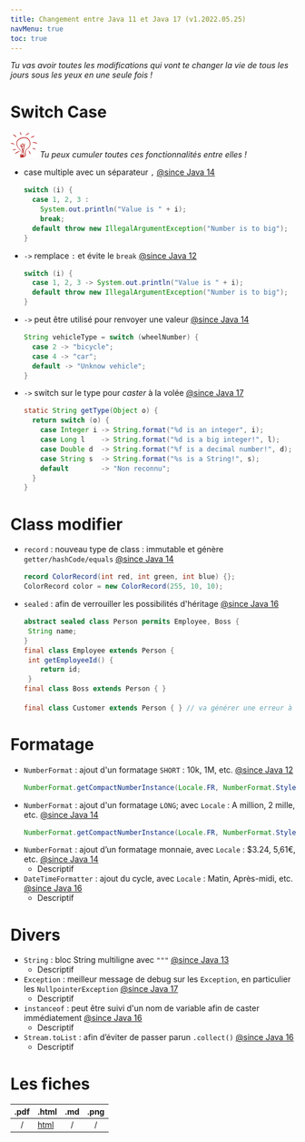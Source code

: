 ```yaml
---
title: Changement entre Java 11 et Java 17 (v1.2022.05.25)
navMenu: true
toc: true
---
```


_Tu vas avoir toutes les modifications qui vont te changer la vie de tous les jours sous les yeux en une seule fois !_

# Switch Case
![tips](../images/tips.png "Tips") _Tu peux cumuler toutes ces fonctionnalités entre elles !_

- case multiple avec un
  séparateur `,` [@since Java 14](https://www.oracle.com/java/technologies/javase/14all-relnotes.html#NewFeature)
  ```java
  switch (i) {
    case 1, 2, 3 :
      System.out.println("Value is " + i);
      break;
    default throw new IllegalArgumentException("Number is to big");
  }
  ```
- `->` remplace `:` et évite
  le `break` [@since Java 12](https://www.oracle.com/java/technologies/javase/12all-relnotes.html#NewFeature)
  ```java
  switch (i) {
    case 1, 2, 3 -> System.out.println("Value is " + i);
    default throw new IllegalArgumentException("Number is to big");
  }
  ```

- `->` peut être utilisé pour renvoyer une
  valeur [@since Java 14](https://www.oracle.com/java/technologies/javase/14all-relnotes.html#NewFeature)
  ```java
  String vehicleType = switch (wheelNumber) {
    case 2 -> "bicycle";
    case 4 -> "car";
    default -> "Unknow vehicle";
  }
  ```
- `->` switch sur le type pour _caster_ à la
  volée [@since Java 17](https://www.oracle.com/java/technologies/javase/17all-relnotes.html#NewFeature)
  ```java
  static String getType(Object o) {
    return switch (o) {
      case Integer i -> String.format("%d is an integer", i);
      case Long l    -> String.format("%d is a big integer!", l);
      case Double d  -> String.format("%f is a decimal number!", d);
      case String s  -> String.format("%s is a String!", s);
      default        -> "Non reconnu"; 
    }
  }
  ```

# Class modifier

- `record` : nouveau type de class : immutable et
  génère `getter/hashCode/equals` [@since Java 14](https://www.oracle.com/java/technologies/javase/14all-relnotes.html#NewFeature)
  ```java
  record ColorRecord(int red, int green, int blue) {};
  ColorRecord color = new ColorRecord(255, 10, 10);
  ```
- `sealed` : afin de verrouiller les possibilités
  d'héritage [@since Java 16](https://www.oracle.com/java/technologies/javase/16all-relnotes.html#NewFeature)
  ```java
  abstract sealed class Person permits Employee, Boss {
   String name;
  }
  final class Employee extends Person {
   int getEmployeeId() {
      return id;
   }
  final class Boss extends Person { }
  
  final class Customer extends Person { } // va générer une erreur à la compilation
  ```

# Formatage

- `NumberFormat` : ajout d'un formatage `SHORT` : 10k, 1M,
  etc. [@since Java 12](https://www.oracle.com/java/technologies/javase/12all-relnotes.html#NewFeature)
  ```java
  NumberFormat.getCompactNumberInstance(Locale.FR, NumberFormat.Style.SHORT);
  ```
- `NumberFormat` : ajout d'un formatage `LONG`; avec `Locale` : A million, 2 mille,
  etc. [@since Java 14](https://www.oracle.com/java/technologies/javase/14all-relnotes.html#NewFeature)
  ```java
  NumberFormat.getCompactNumberInstance(Locale.FR, NumberFormat.Style.LONG);
  ```
- `NumberFormat` : ajout d’un formatage monnaie, avec `Locale` : $3.24, 5,61€,
  etc. [@since Java 14](https://www.oracle.com/java/technologies/javase/14all-relnotes.html#NewFeature)
    - Descriptif
- `DateTimeFormatter` : ajout du cycle, avec `Locale` : Matin, Après-midi,
  etc. [@since Java 16](https://www.oracle.com/java/technologies/javase/16all-relnotes.html#NewFeature)
    - Descriptif

# Divers

- `String` : bloc String multiligne
  avec `"""` [@since Java 13](https://www.oracle.com/java/technologies/javase/13all-relnotes.html#NewFeature)
    - Descriptif
- `Exception` : meilleur message de debug sur les `Exception`, en particulier
  les `NullpointerException` [@since Java 17](https://www.oracle.com/java/technologies/javase/17all-relnotes.html#NewFeature)
    - Descriptif
- `instanceof` : peut être suivi d'un nom de variable afin de caster
  immédiatement [@since Java 16](https://www.oracle.com/java/technologies/javase/16all-relnotes.html#NewFeature)
    - Descriptif
- `Stream.toList` : afin d’éviter de passer
  parun `.collect()` [@since Java 16](https://www.oracle.com/java/technologies/javase/16all-relnotes.html#NewFeature)
    - Descriptif

# Les fiches

|  .pdf  | .html                        |  .md  |  .png  |
|:------:|------------------------------|:-----:|:------:|
|   /    | [html](./java11_17_fiche.md) |   /   |   /    |